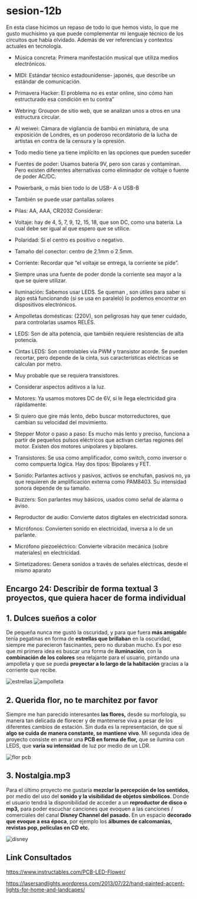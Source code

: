 # sesion-12b

 En esta clase hicimos un repaso de todo lo que hemos visto, lo que me gusto muchísimo ya que puede complementar mi lenguaje técnico de los circuitos que había olvidado. Además de ver referencias y contextos actuales en tecnología.  

- Música concreta: Primera manifestación musical que utiliza medios electrónicos.
  
- MIDI: Estándar técnico estadounidense- japonés, que describe un estándar de comunicación.
- Primavera Hacker: El problema no es estar online, sino cómo han estructurado esa condición en tu contra”
- Webring: Groupon de sitio web, que se analizan unos a otros en una estructura circular.
- AI weiwei: Cámara de vigilancia de bambú en miniatura, de una exposición de Londres, es un poderoso recordatorio de la lucha de artistas en contra de la censura y la opresión.
- Todo medio tiene ya tiene implícito en las opciones que pueden suceder
- Fuentes de poder: Usamos bateria 9V, pero son caras y contaminan. Pero existen diferentes alternativas como eliminador de voltaje o fuente de poder AC/DC.
- Powerbank, o más bien todo lo de USB- A o USB-B
- También se puede usar pantallas solares
- Pilas: AA, AAA, CR2032
Considerar:
- Voltaje: hay de 4, 5, 7, 9, 12, 15, 18, que son DC, como una batería. La cual debe ser igual al que espero que se utilice.
- Polaridad: Si el centro es positivo o negativo.
- Tamaño del conector: centro de 2.1mm o 2.5mm.
- Corriente: Recordar que “el voltaje se entrega, la corriente se pide”.
- Siempre unas una fuente de poder donde la corriente sea mayor a la que se quiere utilizar.
- Iluminación:  Sabemos usar LEDS. Se queman , son útiles para saber si algo está funcionando (si se usa en paralelo) lo podemos encontrar en dispositivos electrónicos.
- Ampolletas domésticas: (220V), son peligrosas hay que tener cuidado, para controlarlas usamos RELÉS.
- LEDS: Son de alta potencia, que también requiere resistencias de alta potencia.
- Cintas LEDS: Son controlables vía PWM y transistor acorde. Se pueden recortar, pero depende de la cinta, sus características eléctricas se calculan por metro.
- Muy probable que se requiera transistores.
- Considerar aspectos aditivos a la luz.
- Motores: Ya usamos motores DC de 6V, si le llega electricidad gira rápidamente.
- Si quiero que gire más lento, debo buscar motorreductores, que cambian su velocidad del movimiento.
- Stepper Motor o paso a paso: Es mucho más lento y preciso, funciona a partir de pequeños pulsos eléctricos que activan ciertas regiones del motor. Existen dos motores unipolares y bipolares.
- Transistores: Se usa como amplificador, como switch, como inversor o como compuerta lógica. Hay dos tipos: Bipolares y FET.
- Sonido: Parlantes activos y pasivos, activos se enchufan, pasivos no, ya que requieren de amplificación externa como PAM8403. Su intensidad sonora depende de su tamaño.
- Buzzers: Son parlantes muy básicos, usados como señal de alarma o aviso.
- Reproductor de audio: Convierte datos digitales en electricidad sonora.
- Micrófonos: Convierten sonido en electricidad, inversa a lo de un parlante.
- Micrófono piezoeléctrico: Convierte vibración mecánica (sobre materiales) en electricidad.
- Sintetizadores: Genera sonidos a través de señales eléctricas, desde el mismo aparato

## Encargo 24: Describir de forma textual 3 proyectos, que quiera hacer de forma individual

## 1. Dulces sueños a color

De pequeña nunca me gustó la oscuridad, y para que fuera **más amigabl**e tenía pegatinas en forma de **estrellas que brillaban** en la oscuridad, siempre me parecieron fascinantes, pero no duraban mucho. Es por eso que mi primera idea es buscar una forma de **iluminación**, con la **combinación de los colores** sea relajante para el usuario, pintando una ampolleta y que se pueda **proyectar a lo largo de la habitación** gracias a la corriente que recibe.

![estrellas](https://github.com/isabellagutierrezm/dis8644-2025-1/blob/main/09-isabellagutierrezm/sesion-12b/archivos/estrellas.jpg)
![ampolleta](https://github.com/isabellagutierrezm/dis8644-2025-1/blob/main/09-isabellagutierrezm/sesion-12b/archivos/ampolleta.jpg)

## 2. Querida flor, no te marchitez por favor

Siempre me han parecido interesantes **las flores,** desde su morfología, su manera tan delicada de florecer y de mantenerse viva a pesar de los diferentes cambios de estación. Sin duda es la representación, de que si **algo se cuida de manera constante, se mantiene vivo**. Mi segunda idea de proyecto consiste en armar una **PCB en forma de flor,** que se ilumina con LEDS, que **varía su intensidad** de luz por medio de un LDR.

![flor pcb](https://github.com/isabellagutierrezm/dis8644-2025-1/blob/main/09-isabellagutierrezm/sesion-12b/archivos/flor%20pcb.jpg)

## 3. Nostalgia.mp3

Para el último proyecto me gustaría **mezclar la percepción de los sentidos**, por medio del uso del **sonido y la visibilidad de objetos simbólicos**. Donde el usuario tendrá la disponibilidad de acceder a un **reproductor de disco o mp3,** para poder escuchar canciones que evoquen a las canciones / comerciales del canal **Disney Channel del pasado.** En un espacio **decorado que evoque a esa época**, por ejemplo los **álbumes de calcomanías, revistas pop, películas en CD etc.**

![disney](https://github.com/user-attachments/assets/44a616d5-12d5-4d03-89da-51eb708c5318)

## Link Consultados

<https://www.instructables.com/PCB-LED-Flower/>

<https://lasersandlights.wordpress.com/2013/07/22/hand-painted-accent-lights-for-home-and-landcapes/>
